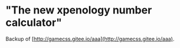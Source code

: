 # "The new xpenology number calculator"  
Backup of [http://gamecss.gitee.io/aaa](http://gamecss.gitee.io/aaa).
